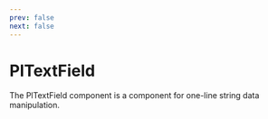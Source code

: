 ```yaml
---
prev: false
next: false
---
```


# PlTextField

The PlTextField component is a component for one-line string data manipulation.

<TextFieldBasic />